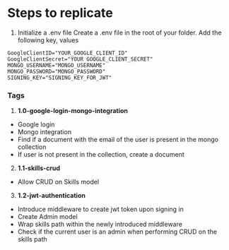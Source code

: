 # Steps to replicate

1. Initialize a .env file
Create a .env file in the root of your folder. Add the following key, values

```
GoogleClientID="YOUR_GOOGLE_CLIENT_ID"
GoogleClientSecret="YOUR GOOGLE_CLIENT_SECRET"
MONGO_USERNAME="MONGO_USERNAME"
MONGO_PASSWORD="MONGO_PASSWORD"
SIGNING_KEY="SIGNING_KEY_FOR_JWT"
```



### Tags
1. **1.0-google-login-mongo-integration**
- Google login
- Mongo integration
- Find if a document with the email of the user is present in the mongo collection
- If user is not present in the collection, create a document 

2. **1.1-skills-crud**
- Allow CRUD on Skills model

3. **1.2-jwt-authentication**
- Introduce middleware to create jwt token upon signing in
- Create Admin model
- Wrap skills path within the newly introduced middleware
- Check if the current user is an admin when performing CRUD on the skills path